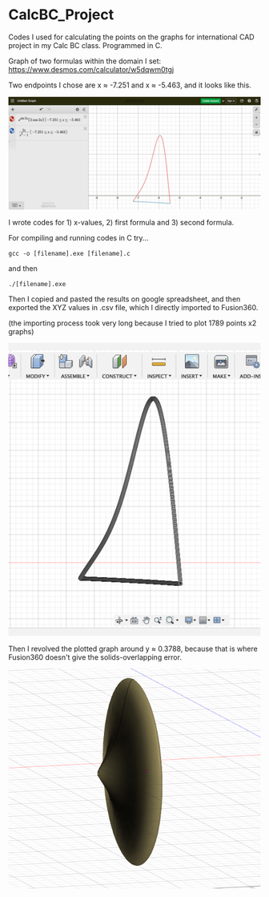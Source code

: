 # CalcBC_Project
Codes I used for calculating the points on the graphs for international CAD project in my Calc BC class. Programmed in C.


Graph of two formulas within the domain I set: https://www.desmos.com/calculator/w5dqwm0tgj

Two endpoints I chose are x ≈ -7.251 and x ≈ -5.463, and it looks like this.


![](images/desmos_graph.png)

I wrote codes for 1) x-values, 2) first formula and 3) second formula. 

For compiling and running codes in C try...

```
gcc -o [filename].exe [filename].c
```
and then
```
./[filename].exe
```

Then I copied and pasted the results on google spreadsheet, and then exported the XYZ values in .csv file, which I directly imported to Fusion360.

(the importing process took very long because I tried to plot 1789 points x2 graphs)

![](images/fusion_graph.png)


Then I revolved the plotted graph around y ≈ 0.3788, because that is where Fusion360 doesn't give the solids-overlapping error. 

![](images/solid.png)

